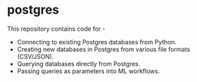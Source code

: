 # postgres

This repository contains code for - 
  - Connecting to existing Postgres databases from Python.
  - Creating new databases in Postgres from various file formats (CSV/JSON).
  - Querying databases directly from Postgres.
  - Passing queries as parameters into ML workflows.
